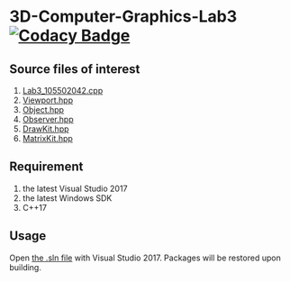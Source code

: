 # 3D-Computer-Graphics-Lab3 [![Codacy Badge](https://api.codacy.com/project/badge/Grade/b3c62815d857459a8732a9339be889de)](https://www.codacy.com?utm_source=github.com&amp;utm_medium=referral&amp;utm_content=rZhBoYao/3D-Computer-Graphics-Lab3&amp;utm_campaign=Badge_Grade)
## Source files of interest
1. [Lab3_105502042.cpp](2019CG_Lab3_105502042/2019CG_Lab3_105502042/Lab3_105502042.cpp)  
1. [Viewport.hpp](2019CG_Lab3_105502042/2019CG_Lab3_105502042/Viewport.hpp)  
1. [Object.hpp](2019CG_Lab3_105502042/2019CG_Lab3_105502042/Object.hpp)  
1. [Observer.hpp](2019CG_Lab3_105502042/2019CG_Lab3_105502042/Observer.hpp)  
1. [DrawKit.hpp](2019CG_Lab3_105502042/2019CG_Lab3_105502042/DrawKit.hpp)  
1. [MatrixKit.hpp](2019CG_Lab3_105502042/2019CG_Lab3_105502042/MatrixKit.hpp)  
## Requirement
1. the latest Visual Studio 2017
1. the latest Windows SDK
1. C++17
## Usage
Open [the .sln file](2019CG_Lab3_105502042/2019CG_Lab3_105502042.sln) with Visual Studio 2017. Packages will be restored upon building.

